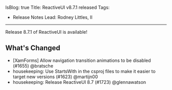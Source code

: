 IsBlog: true
Title: ReactiveUI v8.7.1 released
Tags: 
  - Release Notes
Lead: Rodney Littles, II
---

Release 8.7.1 of ReactiveUI is available!

## What's Changed

* [XamForms] Allow navigation transition animations to be disabled (#1655) @bratsche
* housekeeping: Use StartsWith in the csproj files to make it easier to target new versions (#1623) @martijn00
* housekeeping: Release ReactiveUI 8.7 (#1723) @glennawatson

